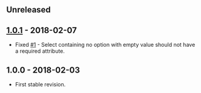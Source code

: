 ## Unreleased

## [1.0.1] - 2018-02-07
- Fixed [#1](https://github.com/themichaelhall/bluemvc-forms/issues/1) - Select containing no option with empty value should not have a required attribute.

## 1.0.0 - 2018-02-03
- First stable revision.

[1.0.1]: https://github.com/themichaelhall/bluemvc-forms/compare/v1.0.0...v1.0.1